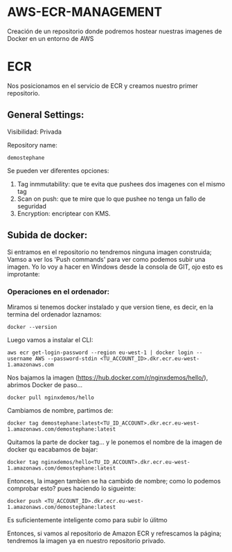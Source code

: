 # AWS-ECR-MANAGEMENT
Creación de un repositorio donde podremos hostear nuestras imagenes de Docker en un entorno de AWS

# ECR

Nos posicionamos en el servicio de ECR y creamos nuestro primer repositorio. 

## General Settings: 

Visibilidad: Privada

Repository name: 

```
demostephane
```
Se pueden ver diferentes opciones: 
1. Tag inmmutability: que te evita que pushees dos imagenes con el mismo tag
2. Scan on push: que te mire que lo que pushee no tenga un fallo de seguridad
3. Encryption: encriptear con KMS. 

## Subida de docker: 

Si entramos en el repositorio no tendremos ninguna imagen construida; Vamso a ver los 'Push commands' para ver como podemos subir una imagen.
Yo lo voy  a hacer en Windows desde la consola de GIT, ojo esto es improtante: 

### Operaciones en el ordenador: 

Miramos si tenemos docker instalado y que version tiene, es decir, en la termina del ordenador laznamos: 

```
docker --version
```

Luego vamos a instalar el CLI: 

```
aws ecr get-login-password --region eu-west-1 | docker login --username AWS --password-stdin <TU_ACCOUNT_ID>.dkr.ecr.eu-west-1.amazonaws.com
```

Nos bajamos la imagen (https://hub.docker.com/r/nginxdemos/hello/), abrimos Docker de paso...


```
docker pull nginxdemos/hello
```
Cambiamos de nombre, partimos de: 

```
docker tag demostephane:latest<TU_ID_ACCOUNT>.dkr.ecr.eu-west-1.amazonaws.com/demostephane:latest
```

Quitamos la parte de docker tag... y le ponemos el nombre de la imagen de docker qu eacabamos de bajar: 

```
docker tag nginxdemos/hello<TU_ID_ACCOUNT>.dkr.ecr.eu-west-1.amazonaws.com/demostephane:latest
```
Entonces, la imagen tambien se ha cambido de nombre; como lo podemos comprobar esto? pues haciendo lo sigueinte: 

```
docker push <TU_ACCOUNT_ID>.dkr.ecr.eu-west-1.amazonaws.com/demostephane:latest

```
Es suficientemente inteligente como para subir lo úlitmo


Entonces, si vamos al repositorio de Amazon ECR y refrescamos la página; tendremos la imagen ya en nuestro repositorio privado. 
